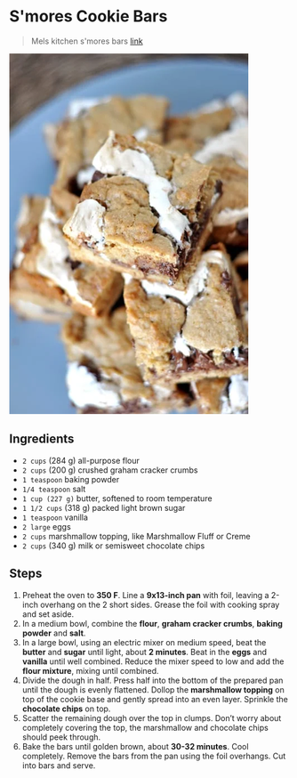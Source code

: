 # S'mores Cookie Bars

> Mels kitchen s'mores bars [link](https://www.melskitchencafe.com/smores-cookie-bars/)

![Smores](../pics/Smores-Brownies2.jpg)

## Ingredients

- `2 cups` (284 g) all-purpose flour
- `2 cups` (200 g) crushed graham cracker crumbs
- `1 teaspoon` baking powder
- `1/4 teaspoon` salt
- `1 cup (227 g)` butter, softened to room temperature
- `1 1/2 cups` (318 g) packed light brown sugar
- `1 teaspoon` vanilla
- `2 large` eggs
- `2 cups` marshmallow topping, like Marshmallow Fluff or Creme
- `2 cups` (340 g) milk or semisweet chocolate chips

## Steps

1. Preheat the oven to **350 F**. Line a **9x13-inch pan** with foil, leaving a 2-inch overhang on the 2 short sides. Grease the foil with cooking spray and set aside.
2. In a medium bowl, combine the **flour**, **graham cracker crumbs**, **baking powder** and **salt**.
3. In a large bowl, using an electric mixer on medium speed, beat the **butter** and **sugar** until light, about **2 minutes**. Beat in the **eggs** and **vanilla** until well combined. Reduce the mixer speed to low and add the **flour mixture**, mixing until combined.
4. Divide the dough in half. Press half into the bottom of the prepared pan until the dough is evenly flattened. Dollop the **marshmallow topping** on top of the cookie base and gently spread into an even layer. Sprinkle the **chocolate chips** on top.
5. Scatter the remaining dough over the top in clumps. Don’t worry about completely covering the top, the marshmallow and chocolate chips should peek through.
6. Bake the bars until golden brown, about **30-32 minutes**. Cool completely. Remove the bars from the pan using the foil overhangs. Cut into bars and serve.